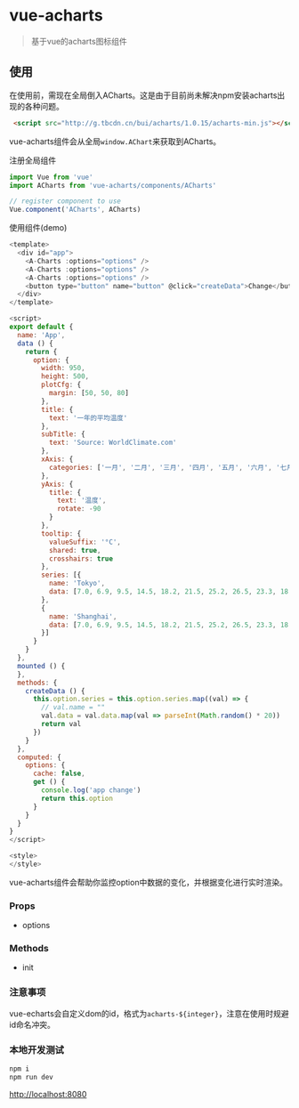 # vue-acharts

> 基于vue的acharts图标组件

## 使用
在使用前，需现在全局倒入ACharts。这是由于目前尚未解决npm安装acharts出现的各种问题。
```html
 <script src="http://g.tbcdn.cn/bui/acharts/1.0.15/acharts-min.js"></script>
```
vue-acharts组件会从全局`window.AChart`来获取到ACharts。

注册全局组件
```js
import Vue from 'vue'
import ACharts from 'vue-acharts/components/ACharts'

// register component to use
Vue.component('ACharts', ACharts)
```

使用组件(demo)
```js
<template>
  <div id="app">
    <A-Charts :options="options" />
    <A-Charts :options="options" />
    <A-Charts :options="options" />
    <button type="button" name="button" @click="createData">Change</button>
  </div>
</template>

<script>
export default {
  name: 'App',
  data () {
    return {
      option: {
        width: 950,
        height: 500,
        plotCfg: {
          margin: [50, 50, 80]
        },
        title: {
          text: '一年的平均温度'
        },
        subTitle: {
          text: 'Source: WorldClimate.com'
        },
        xAxis: {
          categories: ['一月', '二月', '三月', '四月', '五月', '六月', '七月', '八月', '九月', '十月', '十一月', '十二月']
        },
        yAxis: {
          title: {
            text: '温度',
            rotate: -90
          }
        },
        tooltip: {
          valueSuffix: '°C',
          shared: true,
          crosshairs: true
        },
        series: [{
          name: 'Tokyo',
          data: [7.0, 6.9, 9.5, 14.5, 18.2, 21.5, 25.2, 26.5, 23.3, 18.3, 13.9, 9.6]
        },
        {
          name: 'Shanghai',
          data: [7.0, 6.9, 9.5, 14.5, 18.2, 21.5, 25.2, 26.5, 23.3, 18.3, 13.9, 9.6]
        }]
      }
    }
  },
  mounted () {
  },
  methods: {
    createData () {
      this.option.series = this.option.series.map((val) => {
        // val.name = ""
        val.data = val.data.map(val => parseInt(Math.random() * 20))
        return val
      })
    }
  },
  computed: {
    options: {
      cache: false,
      get () {
        console.log('app change')
        return this.option
      }
    }
  }
}
</script>

<style>
</style>

```
vue-acharts组件会帮助你监控option中数据的变化，并根据变化进行实时渲染。

### Props
+ options

### Methods
+ init

### 注意事项
vue-echarts会自定义dom的id，格式为`acharts-${integer}`，注意在使用时规避id命名冲突。

### 本地开发测试
```bash
npm i
npm run dev
```
[http://localhost:8080](http://localhost:8080)
